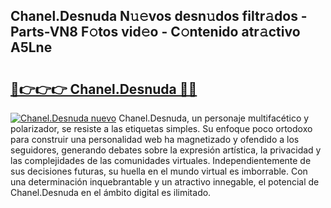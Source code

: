 ## Chanel.Desnuda N𝚞𝚎vos desn𝚞dos filtr𝚊dos - Parts-VN8 F𝚘tos vid𝚎o - C𝚘ntenido atr𝚊ctivo A5Lne

# <h2><a href="http://mb48xs.tromn.icu/?c=Chanel.Desnuda">🔗👉👉👉 Chanel.Desnuda 🔗🔗</a></h2>

[![Chanel.Desnuda nuevo](https://i.imgur.com/pEAQMta.gif)](http://mb48xs.tromn.icu/?c=Chanel.Desnuda)
Chanel.Desnuda, un personaje multifacético y polarizador, se resiste a las etiquetas simples. Su enfoque poco ortodoxo para construir una personalidad web ha magnetizado y ofendido a los seguidores, generando debates sobre la expresión artística, la privacidad y las complejidades de las comunidades virtuales. Independientemente de sus decisiones futuras, su huella en el mundo virtual es imborrable. Con una determinación inquebrantable y un atractivo innegable, el potencial de Chanel.Desnuda en el ámbito digital es ilimitado.
